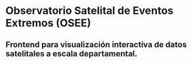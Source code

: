 # Observatorio Satelital de Eventos Extremos (OSEE)
## Frontend para visualización interactiva de datos satelitales a escala departamental. 
